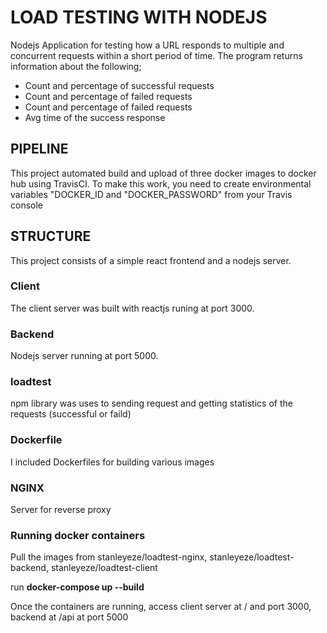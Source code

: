 # LOAD TESTING WITH NODEJS

Nodejs Application for testing how a URL responds to multiple and concurrent requests within a short period of time. The program returns information about the following;

- Count and percentage of successful requests
- Count and percentage of failed requests
- Count and percentage of failed requests
- Avg time of the success response

## PIPELINE

This project automated build and upload of three docker images to docker hub using TravisCI. To make this work, you need to create environmental variables "DOCKER_ID and "DOCKER_PASSWORD" from your Travis console

## STRUCTURE

This project consists of a simple react frontend and a nodejs server.

### Client

The client server was built with reactjs runing at port 3000.

### Backend

Nodejs server running at port 5000.

### loadtest

npm library was uses to sending request and getting statistics of the requests (successful or faild)

### Dockerfile

I included Dockerfiles for building various images

### NGINX

Server for reverse proxy

### Running docker containers

Pull the images from stanleyeze/loadtest-nginx, stanleyeze/loadtest-backend, stanleyeze/loadtest-client

run **docker-compose up --build**

Once the containers are running, access client server at / and port 3000, backend at /api at port 5000
